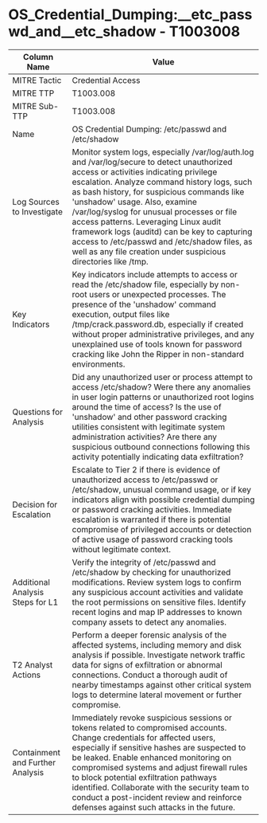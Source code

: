 # OS_Credential_Dumping:__etc_passwd_and__etc_shadow - T1003008

| Column Name | Value |
|-------------|-------|
| MITRE Tactic | Credential Access |
| MITRE TTP | T1003.008 |
| MITRE Sub-TTP | T1003.008 |
| Name | OS Credential Dumping: /etc/passwd and /etc/shadow |
| Log Sources to Investigate | Monitor system logs, especially /var/log/auth.log and /var/log/secure to detect unauthorized access or activities indicating privilege escalation. Analyze command history logs, such as bash history, for suspicious commands like 'unshadow' usage. Also, examine /var/log/syslog for unusual processes or file access patterns. Leveraging Linux audit framework logs (auditd) can be key to capturing access to /etc/passwd and /etc/shadow files, as well as any file creation under suspicious directories like /tmp. |
| Key Indicators | Key indicators include attempts to access or read the /etc/shadow file, especially by non-root users or unexpected processes. The presence of the 'unshadow' command execution, output files like /tmp/crack.password.db, especially if created without proper administrative privileges, and any unexplained use of tools known for password cracking like John the Ripper in non-standard environments. |
| Questions for Analysis | Did any unauthorized user or process attempt to access /etc/shadow? Were there any anomalies in user login patterns or unauthorized root logins around the time of access? Is the use of 'unshadow' and other password cracking utilities consistent with legitimate system administration activities? Are there any suspicious outbound connections following this activity potentially indicating data exfiltration? |
| Decision for Escalation | Escalate to Tier 2 if there is evidence of unauthorized access to /etc/passwd or /etc/shadow, unusual command usage, or if key indicators align with possible credential dumping or password cracking activities. Immediate escalation is warranted if there is potential compromise of privileged accounts or detection of active usage of password cracking tools without legitimate context. |
| Additional Analysis Steps for L1 | Verify the integrity of /etc/passwd and /etc/shadow by checking for unauthorized modifications. Review system logs to confirm any suspicious account activities and validate the root permissions on sensitive files. Identify recent logins and map IP addresses to known company assets to detect any anomalies. |
| T2 Analyst Actions | Perform a deeper forensic analysis of the affected systems, including memory and disk analysis if possible. Investigate network traffic data for signs of exfiltration or abnormal connections. Conduct a thorough audit of nearby timestamps against other critical system logs to determine lateral movement or further compromise. |
| Containment and Further Analysis | Immediately revoke suspicious sessions or tokens related to compromised accounts. Change credentials for affected users, especially if sensitive hashes are suspected to be leaked. Enable enhanced monitoring on compromised systems and adjust firewall rules to block potential exfiltration pathways identified. Collaborate with the security team to conduct a post-incident review and reinforce defenses against such attacks in the future. |

